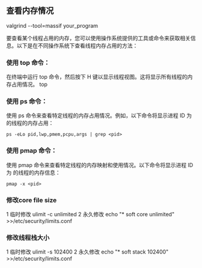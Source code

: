 
## 查看内存情况
valgrind --tool=massif your_program

要查看某个线程占用的内存，您可以使用操作系统提供的工具或命令来获取相关信息。以下是在不同操作系统下查看线程内存占用的方法：


### 使用 top 命令：

在终端中运行 top 命令，然后按下 H 键以显示线程视图。这将显示所有线程的内存占用情况。
top
### 使用 ps 命令：

使用 ps 命令来查看特定线程的内存占用情况。例如，以下命令将显示进程 ID 为 <pid> 的线程的内存占用：

```
ps -eLo pid,lwp,pmem,pcpu,args | grep <pid>
```

### 使用 pmap 命令：
使用 pmap 命令来查看特定线程的内存映射和使用情况。以下命令将显示进程 ID 为 <pid> 的线程的内存信息：
```
pmap -x <pid>
```
### 修改core file size
1 临时修改
ulimit -c unlimited
2 永久修改
echo "* soft core unlimited" >>/etc/security/limits.conf

### 修改线程栈大小
1 临时修改
ulimit -s 102400
2 永久修改
echo "* soft stack 102400" >>/etc/security/limits.conf

